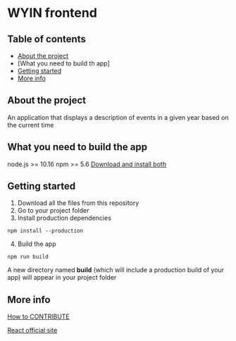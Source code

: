 # WYIN frontend

## Table of contents

- [About the project]
- [What you need to build th app]
- [Getting started]
- [More info]

## About the project

An application that displays a description of events in a given year based on the current time

## What you need to build the app

node.js >= 10.16
npm >= 5.6
[Download and install both](https://nodejs.org/)

## Getting started

1. Download all the files from this repository
2. Go to your project folder
3. Install production dependencies

```
npm install --production
```

4. Build the app

```
npm run build
```

A new directory named **build** (which will include a production build of your app) will appear in your project folder

## More info

[How to CONTRIBUTE](./CONTRIBUTING.md)

[React official site](https://reactjs.org/docs/getting-started.html)

[about the project]: #about-the-project
[what you need to build the app]: #what-you-need-to-build-the-app
[getting started]: #getting-started
[more info]: #more-info
